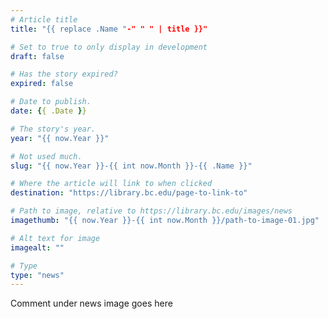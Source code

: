 ```yaml
---
# Article title
title: "{{ replace .Name "-" " " | title }}"

# Set to true to only display in development
draft: false

# Has the story expired?
expired: false

# Date to publish. 
date: {{ .Date }}

# The story's year.
year: "{{ now.Year }}"

# Not used much.
slug: "{{ now.Year }}-{{ int now.Month }}-{{ .Name }}"

# Where the article will link to when clicked
destination: "https://library.bc.edu/page-to-link-to"

# Path to image, relative to https://library.bc.edu/images/news
imagethumb: "{{ now.Year }}-{{ int now.Month }}/path-to-image-01.jpg"

# Alt text for image
imagealt: ""

# Type
type: "news"
---
```


Comment under news image goes here